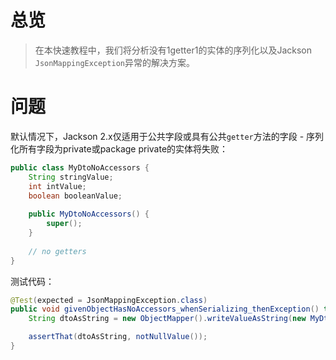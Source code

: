 # 总览
> 在本快速教程中，我们将分析没有1getter1的实体的序列化以及Jackson `JsonMappingException`异常的解决方案。

# 问题

默认情况下，Jackson 2.x仅适用于公共字段或具有公共`getter`方法的字段 - 序列化所有字段为private或package private的实体将失败：

```java
public class MyDtoNoAccessors {
    String stringValue;
    int intValue;
    boolean booleanValue;
 
    public MyDtoNoAccessors() {
        super();
    }
 
    // no getters
}
```

测试代码：

```java
@Test(expected = JsonMappingException.class)
public void givenObjectHasNoAccessors_whenSerializing_thenException() throws JsonParseException, IOException {
    String dtoAsString = new ObjectMapper().writeValueAsString(new MyDtoNoAccessors());

    assertThat(dtoAsString, notNullValue());
}
```
